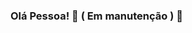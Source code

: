 ### Olá Pessoa! 👷 ( Em manutenção ) 👷

<!--
**AndreyMateus/AndreyMateus** is a ✨ _special_ ✨ repository because its `README.md` (this file) appears on your GitHub profile. -->



